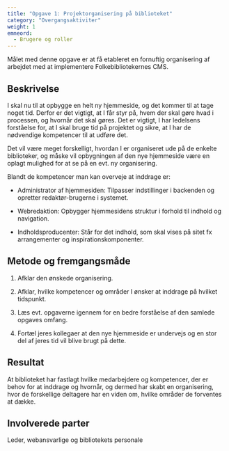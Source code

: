 ```yaml
---
title: "Opgave 1: Projektorganisering på biblioteket"
category: "Overgangsaktiviter"
weight: 1
emneord:
  - Brugere og roller
---
```

Målet med denne opgave er at få etableret en fornuftig organisering af arbejdet med at implementere Folkebibliotekernes CMS.  

## Beskrivelse ## 

I skal nu til at opbygge en helt ny hjemmeside, og det kommer til at tage noget tid. Derfor er det vigtigt, at I får styr på, hvem der skal gøre hvad i processen, og hvornår det skal gøres. Det er vigtigt, I har ledelsens forståelse for, at I skal bruge tid på projektet og sikre, at I har de nødvendige kompetencer til at udføre det. 

Det vil være meget forskelligt, hvordan I er organiseret ude på de enkelte biblioteker, og måske vil opbygningen af den nye hjemmeside være en oplagt mulighed for at se på en evt. ny organisering.  


Blandt de kompetencer man kan overveje at inddrage er: 

- Administrator af hjemmesiden: Tilpasser indstillinger i backenden og opretter redaktør-brugerne i systemet. 

- Webredaktion: Opbygger hjemmesidens struktur i forhold til indhold og navigation. 

- Indholdsproducenter: Står for det indhold, som skal vises på sitet fx arrangementer og inspirationskomponenter. 

## Metode og fremgangsmåde ##

1. Afklar den ønskede organisering. 

2. Afklar, hvilke kompetencer og områder I ønsker at inddrage på hvilket tidspunkt. 

3. Læs evt. opgaverne igennem for en bedre forståelse af den samlede opgaves omfang. 

4. Fortæl jeres kollegaer at den nye hjemmeside er undervejs og en stor del af jeres tid vil blive brugt på dette. 

 

## Resultat ##

At biblioteket har fastlagt hvilke medarbejdere og kompetencer, der er behov for at inddrage og hvornår, og dermed har skabt en organisering, hvor de forskellige deltagere har en viden om, hvilke områder de forventes at dække. 

## Involverede parter ##
Leder, webansvarlige og bibliotekets personale 



  

  

 


